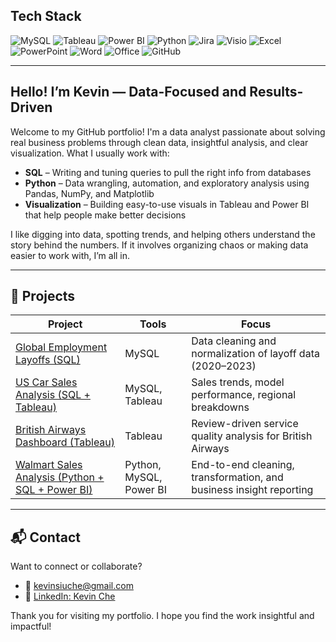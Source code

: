 ##  Tech Stack

![MySQL](https://img.shields.io/badge/MySQL-%2300f.svg?style=for-the-badge&logo=mysql&logoColor=white)
![Tableau](https://img.shields.io/badge/Tableau-E97627?style=for-the-badge&logo=Tableau&logoColor=white)
![Power BI](https://img.shields.io/badge/Power_BI-F2C811?style=for-the-badge&logo=powerbi&logoColor=black)
![Python](https://img.shields.io/badge/Python-3776AB.svg?style=for-the-badge&logo=Python&logoColor=white)
![Jira](https://img.shields.io/badge/Jira-0052CC?style=for-the-badge&logo=Jira&logoColor=white)
![Visio](https://img.shields.io/badge/Microsoft_Visio-3955A3?style=for-the-badge&logo=microsoft-visio&logoColor=white)
![Excel](https://img.shields.io/badge/Excel-217346?style=for-the-badge&logo=microsoft-excel&logoColor=white)
![PowerPoint](https://img.shields.io/badge/PowerPoint-B7472A?style=for-the-badge&logo=microsoft-powerpoint&logoColor=white)
![Word](https://img.shields.io/badge/Word-2B579A?style=for-the-badge&logo=microsoft-word&logoColor=white)
![Office](https://img.shields.io/badge/Microsoft_Office-D83B01?style=for-the-badge&logo=microsoft-office&logoColor=white)
![GitHub](https://img.shields.io/badge/GitHub-%23121011.svg?style=for-the-badge&logo=github&logoColor=white)

---

##  Hello! I’m Kevin — Data-Focused and Results-Driven

Welcome to my GitHub portfolio! I'm a data analyst passionate about solving real business problems through clean data, insightful analysis, and clear visualization. 
What I usually work with:

- **SQL** – Writing and tuning queries to pull the right info from databases
- **Python** – Data wrangling, automation, and exploratory analysis using Pandas, NumPy, and Matplotlib  
- **Visualization** – Building easy-to-use visuals in Tableau and Power BI that help people make better decisions

I like digging into data, spotting trends, and helping others understand the story behind the numbers. If it involves organizing chaos or making data easier to work with, I’m all in.

---

## 📂 Projects

| Project | Tools | Focus |
|--------|-------|-------|
| [Global Employment Layoffs (SQL)](https://github.com/kChe626/Layoffs_Data_Cleaning) | MySQL | Data cleaning and normalization of layoff data (2020–2023) |
| [US Car Sales Analysis (SQL + Tableau)](https://github.com/kChe626/Car_Sales) | MySQL, Tableau | Sales trends, model performance, regional breakdowns |
| [British Airways Dashboard (Tableau)](https://github.com/kChe626/Airways-Visulazation-Dashboard-Tableau) | Tableau | Review-driven service quality analysis for British Airways |
| [Walmart Sales Analysis (Python + SQL + Power BI)](https://github.com/kChe626/Walmart) | Python, MySQL, Power BI | End-to-end cleaning, transformation, and business insight reporting |

---

## 📬 Contact

Want to connect or collaborate?

- 📧 [kevinsiuche@gmail.com](mailto:kevinsiuche@gmail.com)  
- 💼 [LinkedIn: Kevin Che](https://www.linkedin.com/in/kevin-che-78069ab0/)

Thank you for visiting my portfolio. I hope you find the work insightful and impactful!
